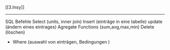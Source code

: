 [[3.Insy]]
___
SQL Befehle
Select (units, inner join)
Insert (einträge in eine tabelle)
update (ändern eines eintrages)
Agregate Functions (sum,avg,max,min)
Delete (löschen)

- Where (auswahl von einträgen, Bedingungen )